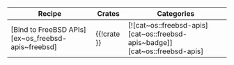 | Recipe | Crates | Categories |
|--------|--------|------------|
| [Bind to FreeBSD APIs][ex~os_freebsd-apis~freebsd] | {{!crate }} | [![cat~os::freebsd-apis][cat~os::freebsd-apis~badge]][cat~os::freebsd-apis] |
